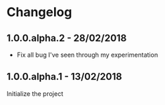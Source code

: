 # Changelog

## 1.0.0.alpha.2 - 28/02/2018

- Fix all bug I've seen through my experimentation

## 1.0.0.alpha.1 - 13/02/2018

Initialize the project
